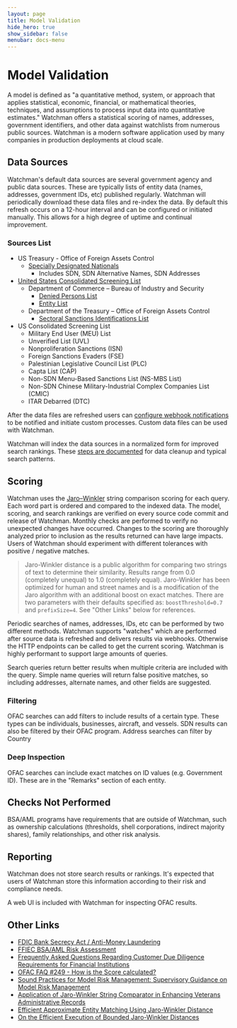 ```yaml
---
layout: page
title: Model Validation
hide_hero: true
show_sidebar: false
menubar: docs-menu
---
```


# Model Validation

A model is defined as "a quantitative method, system, or approach that applies statistical, economic, financial, or mathematical theories, techniques, and assumptions to process input data into quantitative estimates." Watchman offers a statistical scoring of names, addresses, government identifiers, and other data against watchlists from numerous public sources. Watchman is a modern software application used by many companies in production deployments at cloud scale.

## Data Sources

Watchman's default data sources are several government agency and public data sources. These are typically lists of entity data (names, addresses, government IDs, etc) published regularly. Watchman will periodically download these data files and re-index the data. By default this refresh occurs on a 12-hour interval and can be configured or initiated manually. This allows for a high degree of uptime and continual improvement.

### Sources List

- US Treasury - Office of Foreign Assets Control
  - [Specially Designated Nationals](https://home.treasury.gov/policy-issues/financial-sanctions/specially-designated-nationals-and-blocked-persons-list-sdn-human-readable-lists)
    - Includes SDN, SDN Alternative Names, SDN Addresses
- [United States Consolidated Screening List](https://www.export.gov/article2?id=Consolidated-Screening-List)
   - Department of Commerce – Bureau of Industry and Security
      - [Denied Persons List](http://www.bis.doc.gov/dpl/default.shtm)
      - [Entity List](http://www.bis.doc.gov/entities/default.htm)
   - Department of the Treasury – Office of Foreign Assets Control
      - [Sectoral Sanctions Identifications List](http://www.treasury.gov/resource-center/sanctions/SDN-List/Pages/ssi_list.aspx)
- US Consolidated Screening List
  - Military End User (MEU) List
  - Unverified List (UVL)
  - Nonproliferation Sanctions (ISN)
  - Foreign Sanctions Evaders (FSE)
  - Palestinian Legislative Council List (PLC)
  - Capta List (CAP)
  - Non-SDN Menu-Based Sanctions List (NS-MBS List)
  - Non-SDN Chinese Military-Industrial Complex Companies List (CMIC)
  - ITAR Debarred (DTC)

After the data files are refreshed users can [configure webhook notifications](https://moov-io.github.io/watchman/webhook-notifications/) to be notified and initiate custom processes. Custom data files can be used with Watchman.

Watchman will index the data sources in a normalized form for improved search rankings. These [steps are documented](https://moov-io.github.io/watchman/pipeline/#pipeline-steps) for data cleanup and typical search patterns.

## Scoring

Watchman uses the [Jaro–Winkler](https://en.wikipedia.org/wiki/Jaro%E2%80%93Winkler_distance) string comparison scoring for each query. Each word part is ordered and compared to the indexed data. The model, scoring, and search rankings are verified on every source code commit and release of Watchman. Monthly checks are performed to verify no unexpected changes have occurred. Changes to the scoring are thoroughly analyzed prior to inclusion as the results returned can have large impacts. Users of Watchman should experiment with different tolerances with positive / negative matches.

> Jaro-Winkler distance is a public algorithm for comparing two strings of text to determine their similarity. Results range from 0.0 (completely unequal) to 1.0 (completely equal). Jaro-Winkler has been optimized for human and street names and is a modification of the Jaro algorithm with an additional boost on exact matches.
> There are two parameters with their defaults specified as: `boostThreshold=0.7` and `prefixSize=4`. See "Other Links" below for references.

Periodic searches of names, addresses, IDs, etc can be performed by two different methods. Watchman supports "watches" which are performed after source data is refreshed and delivers results via webhooks. Otherwise the HTTP endpoints can be called to get the current scoring. Watchman is highly performant to support large amounts of queries.

Search queries return better results when multiple criteria are included with the query. Simple name queries will return false positive matches, so including addresses, alternate names, and other fields are suggested.

### Filtering

OFAC searches can add filters to include results of a certain type. These types can be individuals, businesses, aircraft, and vessels. SDN results can also be filtered by their OFAC program. Address searches can filter by Country

### Deep Inspection

OFAC searches can include exact matches on ID values (e.g. Government ID). These are in the "Remarks" section of each entity.

## Checks Not Performed

BSA/AML programs have requirements that are outside of Watchman, such as ownership calculations (thresholds, shell corporations, indirect majority shares), family relationships, and other risk analysis.

## Reporting

Watchman does not store search results or rankings. It's expected that users of Watchman store this information according to their risk and compliance needs.

A web UI is included with Watchman for inspecting OFAC results.

## Other Links

- [FDIC Bank Secrecy Act / Anti-Money Laundering](https://www.fdic.gov/resources/bankers/bank-secrecy-act/)
- [FFIEC BSA/AML Risk Assessment](https://bsaaml.ffiec.gov/manual/BSAAMLRiskAssessment/01)
- [Frequently Asked Questions Regarding Customer Due Diligence Requirements for Financial Institutions](https://www.fincen.gov/sites/default/files/2018-04/FinCEN_Guidance_CDD_FAQ_FINAL_508_2.pdf)
- [OFAC FAQ #249 - How is the Score calculated?](https://home.treasury.gov/policy-issues/financial-sanctions/faqs/topic/1636)
- [Sound Practices for Model Risk Management: Supervisory Guidance on Model Risk Management](https://www.occ.gov/news-issuances/bulletins/2011/bulletin-2011-12.html)
- [Application of Jaro-Winkler String Comparator in Enhancing Veterans Administrative Records](https://nces.ed.gov/FCSM/pdf/H_4HyoParkFCSM2018final.pdf)
- [Efficient Approximate Entity Matching Using Jaro-Winkler Distance](https://jqin.gitee.io/files/wise2017-wang.pdf)
- [On the Efficient Execution of Bounded Jaro-Winkler Distances](http://www.semantic-web-journal.net/system/files/swj1128.pdf)
